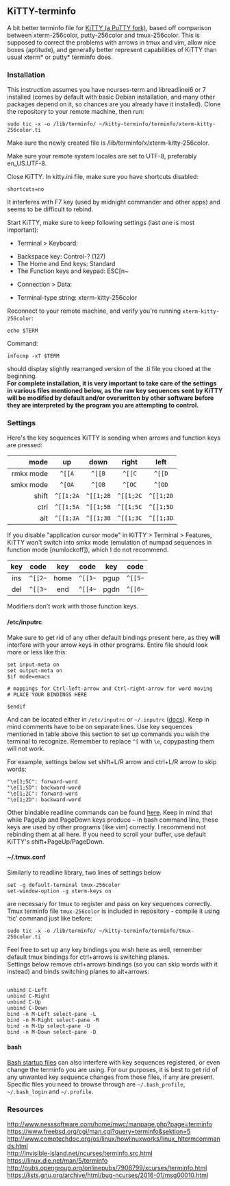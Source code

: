 ## KiTTY-terminfo
A bit better terminfo file for [KiTTY (a PuTTY fork)](http://www.9bis.net/kitty/), based off comparison between xterm-256color, putty-256color and tmux-256color. This is supposed to correct the problems with arrows in tmux and vim, allow nice boxes (aptitude), and generally better represent capabilities of KiTTY than usual xterm\* or putty\* terminfo does.  
  
### Installation
This instruction assumes you have ncurses-term and libreadlinei6 or 7 installed (comes by default with basic Debian installation, and many other packages depend on it, so chances are you already have it installed).
Clone the repository to your remote machine, then run:  
```
sudo tic -x -o /lib/terminfo/ ~/kitty-terminfo/terminfo/xterm-kitty-256color.ti
```
Make sure the newly created file is /lib/terminfo/x/xterm-kitty-256color.
  
Make sure your remote system locales are set to UTF-8, preferably en_US.UTF-8.
  
Close KiTTY. In kitty.ini file, make sure you have shortcuts disabled:
```
shortcuts=no
```
It interferes with F7 key (used by midnight commander and other apps) and seems to be difficult to rebind.

Start KiTTY, make sure to keep following settings (last one is most important):
- Terminal > Keyboard:
 * Backspace key: Control-? (127)
 * The Home and End keys: Standard
 * The Function keys and keypad: ESC[n~
- Connection > Data:
 * Terminal-type string: xterm-kitty-256color  

Reconnect to your remote machine, and verify you're running `xterm-kitty-256color`:
```
echo $TERM
```

Command: 
```
infocmp -xT $TERM
```
should display slightly rearranged version of the .ti file you cloned at the beginning.  
**For complete installation, it is very important to take care of the settings in various files mentioned below, as the raw key sequences sent by KiTTY will be modified by default and/or overwritten by other software before they are interpreted by the program you are attempting to control.**  

### Settings  
  
Here's the key sequences KiTTY is sending when arrows and function keys are pressed:  
  
|   mode    |     up    |    down   |   right   |    left   |
| --------: | :-------: | :-------: | :-------: | :-------: |
| rmkx mode |   `^[[A`  |   `^[[B`  |   `^[[C`  |   `^[[D`  |
| smkx mode |   `^[OA`  |   `^[OB`  |   `^[OC`  |   `^[OD`  |
|   shift   | `^[[1;2A` | `^[[1;2B` | `^[[1;2C` | `^[[1;2D` |
|    ctrl   | `^[[1;5A` | `^[[1;5B` | `^[[1;5C` | `^[[1;5D` |
|     alt   | `^[[1;3A` | `^[[1;3B` | `^[[1;3C` | `^[[1;3D` |
  
If you disable "application cursor mode" in KiTTY > Terminal > Features, KiTTY won't switch into smkx mode (emulation of numpad sequences in function mode [numlockoff]), which I do not recommend.  
  
| key | code | key | code | key | code |
| :---: | :---: | :---: | :---: | :---: | :---: |
| ins | `^[[2~` | home | `^[[1~` | pgup | `^[[5~` |
| del | `^[[3~` | end | `^[[4~` | pgdn | `^[[6~` |
  
Modifiers don't work with those function keys.  

#### /etc/inputrc
Make sure to get rid of any other default bindings present here, as they **will** interfere with your arrow keys in other programs. Entire file should look more or less like this:
```
set input-meta on
set output-meta on
$if mode=emacs

# mappings for Ctrl-left-arrow and Ctrl-right-arrow for word moving
# PLACE YOUR BINDINGS HERE

$endif
```
And can be located either in `/etc/inputrc` or `~/.inputrc` ([docs](https://www.gnu.org/software/bash/manual/html_node/Readline-Init-File.html)). Keep in mind comments have to be on separate lines.
Use key sequences mentioned in table above this section to set up commands you wish the terminal to recognize. Remember to replace `^[` with `\e`, copypasting them will not work.

For example, settings below set shift+L/R arrow and ctrl+L/R arrow to skip words:  
```
"\e[1;5C": forward-word
"\e[1;5D": backward-word
"\e[1;2C": forward-word
"\e[1;2D": backward-word
```
Other bindable readline commands can be found [here](https://www.gnu.org/software/bash/manual/html_node/Bindable-Readline-Commands.html). Keep in mind that while PageUp and PageDown keys produce `~` in bash command line, these keys are used by other programs (like vim) correctly. I recommend not rebinding them at all here. If you need to scroll your buffer, use default KiTTY's shift+PageUp/PageDown.

#### ~/.tmux.conf
Similarly to readline library, two lines of settings below 
```
set -g default-terminal tmux-256color
set-window-option -g xterm-keys on
```
are necessary for tmux to register and pass on key sequences correctly. Tmux terminfo file `tmux-256color` is included in repository - compile it using 'tic' command just like before:
```
sudo tic -x -o /lib/terminfo/ ~/kitty-terminfo/terminfo/tmux-256color.ti
```

Feel free to set up any key bindings you wish here as well, remember default tmux bindings for ctrl+arrows is switching planes.  
Settings below remove ctrl+arrows bindings (so you can skip words with it instead) and binds switching planes to alt+arrows:    
```

unbind C-Left
unbind C-Right
unbind C-Up
unbind C-Down
bind -n M-Left select-pane -L
bind -n M-Right select-pane -R
bind -n M-Up select-pane -U
bind -n M-Down select-pane -D
```

#### bash
[Bash startup files](https://www.gnu.org/software/bash/manual/html_node/Bash-Startup-Files.html) can also interfere with key sequences registered, or even change the terminfo you are using. For our purposes, it is best to get rid of any unwanted key sequence changes from those files, if any are present. Specific files you need to browse through are `~/.bash_profile`, `~/.bash_login` and `~/.profile`.

### Resources
http://www.nesssoftware.com/home/mwc/manpage.php?page=terminfo  
https://www.freebsd.org/cgi/man.cgi?query=terminfo&sektion=5  
http://www.comptechdoc.org/os/linux/howlinuxworks/linux_hltermcommands.html  
http://invisible-island.net/ncurses/terminfo.src.html  
https://linux.die.net/man/5/terminfo  
http://pubs.opengroup.org/onlinepubs/7908799/xcurses/terminfo.html  
https://lists.gnu.org/archive/html/bug-ncurses/2016-01/msg00010.html
